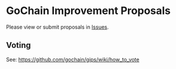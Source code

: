 # GoChain Improvement Proposals

Please view or submit proposals in [Issues](https://github.com/gochain-io/gip/issues).

## Voting

See: https://github.com/gochain/gips/wiki/how_to_vote
